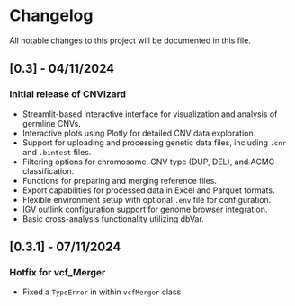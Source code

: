 # Changelog

All notable changes to this project will be documented in this file.

## [0.3] - 04/11/2024

### Initial release of CNVizard

- Streamlit-based interactive interface for visualization and analysis of germline CNVs.
- Interactive plots using Plotly for detailed CNV data exploration.
- Support for uploading and processing genetic data files, including `.cnr` and `.bintest` files.
- Filtering options for chromosome, CNV type (DUP, DEL), and ACMG classification.
- Functions for preparing and merging reference files.
- Export capabilities for processed data in Excel and Parquet formats.
- Flexible environment setup with optional `.env` file for configuration.
- IGV outlink configuration support for genome browser integration.
- Basic cross-analysis functionality utilizing dbVar.

## [0.3.1] - 07/11/2024

### Hotfix for vcf_Merger

- Fixed a `TypeError` in within `vcfMerger` class
